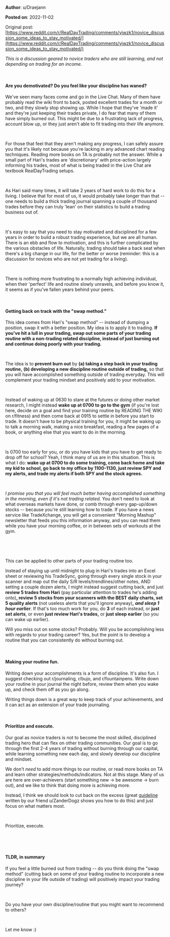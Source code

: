 **Author**: u/Draejann

**Posted on**: 2022-11-02

Original post: [https://www.reddit.com/r/RealDayTrading/comments/yjwzk1/novice_discussion_some_ideas_to_stay_motivated/](https://www.reddit.com/r/RealDayTrading/comments/yjwzk1/novice_discussion_some_ideas_to_stay_motivated/)

*This is a discussion geared to novice traders who are still learning, and not depending on trading for an income.*

&#x200B;

#### Are you demotivated? Do you feel like your discipline has waned?

We've seen many faces come and go in the Live Chat. Many of them have probably read the wiki front to back, posted excellent trades for a month or two, and they slowly stop showing up. While I hope that they've 'made it' and they're just keeping their trades private, I do fear that many of them have simply burned out. This might be due to a frustrating lack of progress, account blow up, or they just aren't able to fit trading into their life anymore.

&#x200B;

For those that feel that they aren't making any progress, I can safely assure you that it's likely not because you're lacking in any advanced chart reading techniques. Reading more books on TA is probably not the answer. While a small part of Hari's trades are 'discretionary' with price-action largely informing his trades, most of what is being traded in the Live Chat are textbook RealDayTrading setups.

&#x200B;

As Hari said many times, it will take 2 years of hard work to do this for a living. I believe that for most of us, it would probably take longer than that -- one needs to build a thick trading journal spanning a couple of thousand trades before they can truly 'lean' on their statistics to build a trading business out of.

&#x200B;

It's easy to say that you need to stay motivated and disciplined for a few years in order to build a robust trading experience, but we are all human. There is an ebb and flow to motivation, and this is further complicated by the various obstacles of life. Naturally, trading should take a back seat when there's a big change in our life, for the better or worse (reminder: this is a discussion for novices who are not yet trading for a living).

&#x200B;

There is nothing more frustrating to a normally high achieving individual, when their 'perfect' life and routine slowly unravels, and before you know it, it seems as if you've fallen years behind your peers.

&#x200B;

#### Getting back on track with the "swap method."

This idea comes from Hari's "swap method" -- instead of dumping a position, swap it with a better position. My idea is to apply it to trading. **If you've hit a lull in your trading, swap out some parts of your trading routine with a non-trading related discipline, instead of just burning out and continue doing poorly with your trading.**

&#x200B;

The idea is to **prevent burn out** by **(a) taking a step back in your trading routine,** **(b) developing a new discipline routine outside of trading,** so that you will have accomplished something outside of trading everyday. This will complement your trading mindset and positively add to your motivation.

&#x200B;

Instead of waking up at 0630 to stare at the futures or doing other market research, I might instead **wake up at 0700 to go to the gym** (if you're lost here, decide on a goal and find your training routine by READING THE WIKI on r/fitness) and then come back at 0915 to settle in before you start to trade. It doesn't have to be physical training for you, it might be waking up to talk a morning walk, making a nice breakfast, reading a few pages of a book, or anything else that you want to do in the morning.

&#x200B;

Is 0700 too early for you, or do you have kids that you have to get ready to drop off for school? Yeah, I think many of us are in this situation. This is what I do: **wake up at 0700 to do some training, come back home and take my kid to school, go back to my office by 1100-1130, just review SPY and my alerts, and trade my alerts if both SPY and the stock agrees.**

&#x200B;

*I promise you that you will feel much better having accomplished something in the morning, even if it's not trading related.* You don't need to look at what overseas markets have done, or comb through every gap-up/down stocks -- because you're still learning how to trade. If you have a news service like TradeXchange, you will get a convenient "Morning Mashup" newsletter that feeds you this information anyway, and you can read them while you have your morning coffee, or in between sets of workouts at the gym.

&#x200B;

&#x200B;

This can be applied to other parts of your trading routine too.

Instead of staying up until midnight to plug in Hari's trades into an Excel sheet or reviewing his TradeSync, going through every single stock in your scanner and map out the daily S/R levels/trendlines/other notes, AND setting a couple dozen alerts, I might instead suggest cutting back, and just **review 5 trades from Hari** (pay particular attention to trades he's adding onto)**, review 5 stocks from your scanners with the BEST daily charts, set 5 quality alerts** (not useless alerts that you'll ignore anyway)**,** ***and sleep 1 hour earlier***. If that's too much work for you, do **3** of each instead, or **just set alerts**, or even **just review Hari's trades,** or **just sleep earlier** (so you can wake up earlier).

Will you miss out on some stocks? Probably. Will you be accomplishing less with regards to your trading career? Yes, but the point is to develop a routine that you can consistently do without burning out.

&#x200B;

#### Making your routine fun.

Writing down your accomplishments is a form of discipline. It's also fun. I suggest checking out r/journaling, r/bujo, and r/fountainpens. Write down your routine in your journal the night before, review them when you wake up, and check them off as you go along.

Writing things down is a great way to keep track of your achievements, and it can act as an extension of your trade journaling.

&#x200B;

#### Prioritize and execute.

Our goal as novice traders is not to become the most skilled, disciplined trading hero that can flex on other trading communities. Our goal is to go through the first 2-4 years of trading without burning through our capital, while learning something new each day, and slowly develop our discipline and mindset.

We don't *need* to add more things to our routine, or read more books on TA and learn other strategies/methods/indicators.  Not at this stage. Many of us are here are over-achievers (start something new -> be awesome -> burn out), and we like to think that doing more is achieving more.

Instead, I think we should look to cut back on the excess (great [guideline](https://www.reddit.com/r/RealDayTrading/comments/ygshk4/effective_and_ineffective_ways_to_spend/) written by our friend u/ZanderDogz shows you how to do this) and just focus on what matters most.

&#x200B;

Prioritize, execute.

&#x200B;

&#x200B;

#### TLDR, in summary

If you feel a little burned out from trading -- do you think doing the "swap method" (cutting back on some of your trading routine to incorporate a new discipline in your life outside of trading) will positively impact your trading journey?

&#x200B;

Do you have your own discipline/routine that you might want to recommend to others?

&#x200B;

Let me know :)